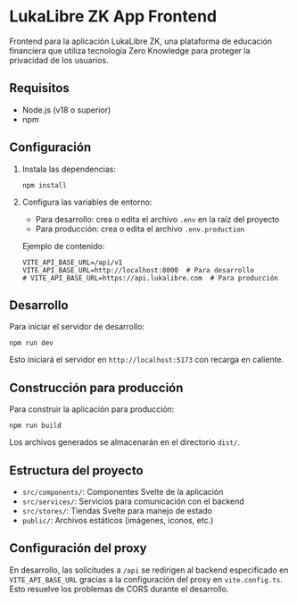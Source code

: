 # LukaLibre ZK App Frontend

Frontend para la aplicación LukaLibre ZK, una plataforma de educación financiera que utiliza tecnología Zero Knowledge para proteger la privacidad de los usuarios.

## Requisitos

- Node.js (v18 o superior)
- npm

## Configuración

1. Instala las dependencias:
   ```
   npm install
   ```

2. Configura las variables de entorno:

   - Para desarrollo: crea o edita el archivo `.env` en la raíz del proyecto
   - Para producción: crea o edita el archivo `.env.production`

   Ejemplo de contenido:
   ```
   VITE_API_BASE_URL=/api/v1
   VITE_API_BASE_URL=http://localhost:8000  # Para desarrollo
   # VITE_API_BASE_URL=https://api.lukalibre.com  # Para producción
   ```

## Desarrollo

Para iniciar el servidor de desarrollo:

```
npm run dev
```

Esto iniciará el servidor en `http://localhost:5173` con recarga en caliente.

## Construcción para producción

Para construir la aplicación para producción:

```
npm run build
```

Los archivos generados se almacenarán en el directorio `dist/`.

## Estructura del proyecto

- `src/components/`: Componentes Svelte de la aplicación
- `src/services/`: Servicios para comunicación con el backend
- `src/stores/`: Tiendas Svelte para manejo de estado
- `public/`: Archivos estáticos (imágenes, iconos, etc.)

## Configuración del proxy

En desarrollo, las solicitudes a `/api` se redirigen al backend especificado en `VITE_API_BASE_URL` gracias a la configuración del proxy en `vite.config.ts`. Esto resuelve los problemas de CORS durante el desarrollo.
